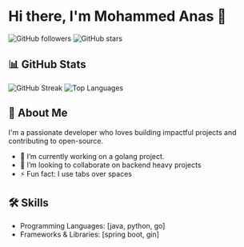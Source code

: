 # Hi there, I'm Mohammed Anas 👋

![GitHub followers](https://img.shields.io/github/followers/anasmohammad611?style=social)
![GitHub stars](https://img.shields.io/github/stars/anasmohammad611?style=social)


## 📊 GitHub Stats

![GitHub Streak](https://streak-stats.demolab.com/?user=anasmohammad611&theme=default)
![Top Languages](https://github-readme-stats.vercel.app/api/top-langs/?username=anasmohammad611&layout=compact&theme=default)


## 🚀 About Me

I'm a passionate developer who loves building impactful projects and contributing to open-source.

- 🔭 I’m currently working on a golang project.
- 👯 I’m looking to collaborate on backend heavy projects
- ⚡ Fun fact: I use tabs over spaces

## 🛠️ Skills

- Programming Languages: [java, python, go]
- Frameworks & Libraries: [spring boot, gin]


